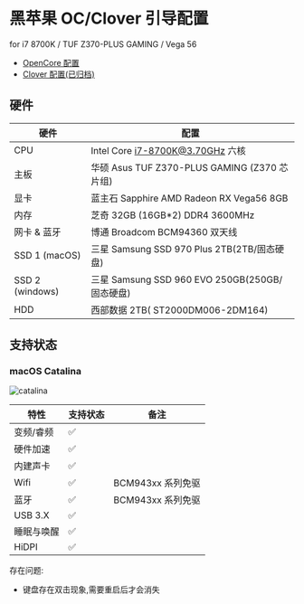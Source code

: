 # 黑苹果 OC/Clover 引导配置

for i7 8700K / TUF Z370-PLUS GAMING / Vega 56

- [OpenCore 配置](https://github.com/arvinxx/Hackintosh)
- [Clover 配置(已归档)](https://github.com/arvinxx/Hackintosh/tree/clover)

## 硬件

| 硬件            | 配置                                           |
| --------------- | ---------------------------------------------- |
| CPU             | Intel Core i7-8700K@3.70GHz 六核               |
| 主板            | 华硕 Asus TUF Z370-PLUS GAMING (Z370 芯片组)   |
| 显卡            | 蓝主石 Sapphire AMD Radeon RX Vega56 8GB       |
| 内存            | 芝奇 32GB (16GB\*2) DDR4 3600MHz               |
| 网卡 & 蓝牙     | 博通 Broadcom BCM94360 双天线                  |
| SSD 1 (macOS)   | 三星 Samsung SSD 970 Plus 2TB(2TB/固态硬盘)    |
| SSD 2 (windows) | 三星 Samsung SSD 960 EVO 250GB(250GB/固态硬盘) |
| HDD             | 西部数据 2TB( ST2000DM006-2DM164)              |

## 支持状态

### macOS Catalina

![catalina](https://gw.alipayobjects.com/zos/antfincdn/gOgujHJa4Z/7326082b-61bd-4577-a670-d3d3ff713b5e.png)

| 特性       | 支持状态 | 备注              |
| ---------- | -------- | ----------------- |
| 变频/睿频  | ✅       |
| 硬件加速   | ✅       |
| 内建声卡   | ✅       |
| Wifi       | ✅       | BCM943xx 系列免驱 |
| 蓝牙       | ✅       | BCM943xx 系列免驱 |
| USB 3.X    | ✅       |
| 睡眠与唤醒 | ✅       |
| HiDPI      | ✅       |

存在问题:

- 键盘存在双击现象,需要重启后才会消失
